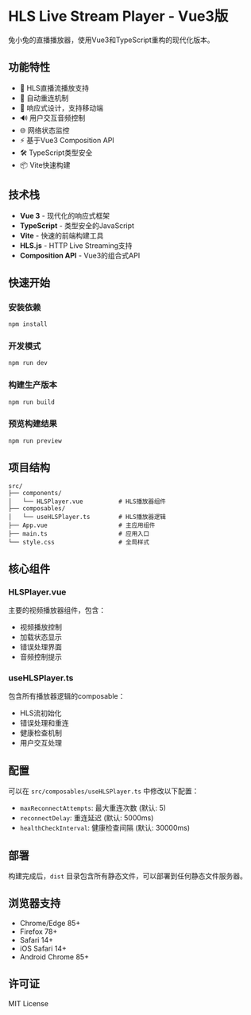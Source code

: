 # HLS Live Stream Player - Vue3版

兔小兔的直播播放器，使用Vue3和TypeScript重构的现代化版本。

## 功能特性

- 🎥 HLS直播流播放支持
- 🔄 自动重连机制
- 📱 响应式设计，支持移动端
- 🔊 用户交互音频控制
- 🌐 网络状态监控
- ⚡ 基于Vue3 Composition API
- 🛠️ TypeScript类型安全
- 📦 Vite快速构建

## 技术栈

- **Vue 3** - 现代化的响应式框架
- **TypeScript** - 类型安全的JavaScript
- **Vite** - 快速的前端构建工具
- **HLS.js** - HTTP Live Streaming支持
- **Composition API** - Vue3的组合式API

## 快速开始

### 安装依赖

```bash
npm install
```

### 开发模式

```bash
npm run dev
```

### 构建生产版本

```bash
npm run build
```

### 预览构建结果

```bash
npm run preview
```

## 项目结构

```
src/
├── components/
│   └── HLSPlayer.vue          # HLS播放器组件
├── composables/
│   └── useHLSPlayer.ts        # HLS播放器逻辑
├── App.vue                    # 主应用组件
├── main.ts                    # 应用入口
└── style.css                  # 全局样式
```

## 核心组件

### HLSPlayer.vue
主要的视频播放器组件，包含：
- 视频播放控制
- 加载状态显示
- 错误处理界面
- 音频控制提示

### useHLSPlayer.ts
包含所有播放器逻辑的composable：
- HLS流初始化
- 错误处理和重连
- 健康检查机制
- 用户交互处理

## 配置

可以在 `src/composables/useHLSPlayer.ts` 中修改以下配置：

- `maxReconnectAttempts`: 最大重连次数 (默认: 5)
- `reconnectDelay`: 重连延迟 (默认: 5000ms)
- `healthCheckInterval`: 健康检查间隔 (默认: 30000ms)

## 部署

构建完成后，`dist` 目录包含所有静态文件，可以部署到任何静态文件服务器。

## 浏览器支持

- Chrome/Edge 85+
- Firefox 78+
- Safari 14+
- iOS Safari 14+
- Android Chrome 85+

## 许可证

MIT License
